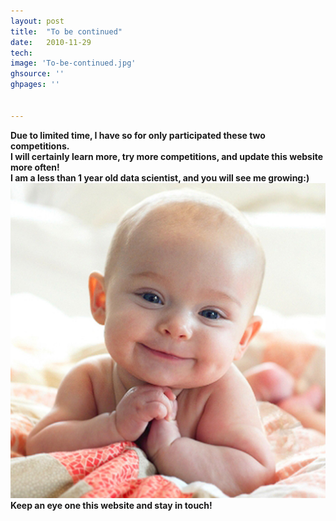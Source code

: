 ```yaml
---
layout: post
title:  "To be continued"
date:   2010-11-29
tech:   
image: 'To-be-continued.jpg'
ghsource: ''
ghpages: ''


---
```


<b>Due to limited time, I have so for only participated these two competitions.</b>     
<b>I will certainly learn more, try more competitions, and update this website more often!</b>  
<b>I am a less than 1 year old data scientist, and you will see me growing:)</b>  
<img src="\images\baby.jpg">  
<b>Keep an eye one this website and stay in touch!</b>

